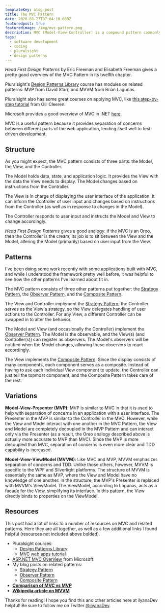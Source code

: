 ```yaml
---
templateKey: blog-post
title: The MVC Pattern
date: 2020-08-27T07:04:10.000Z
featuredpost: true
featuredimage: /img/mvc-pattern.png
description: MVC (Model-View-Controller) is a compound pattern commonly used for a variety of applications, particularly web applications. This pattern implements several other design patterns as part of its implementation, which is why it is referred to as a compound pattern.
tags:
  - software development
  - coding
  - pluralsight
  - design patterns
---
```


*Head First Design Patterns* by Eric Freeman and Elisabeth Freeman gives a pretty good overview of the MVC Pattern in its twelfth chapter.

Pluralsight's [Design Patterns Library](https://app.pluralsight.com/library/courses/patterns-library/table-of-contents) course has modules on related patterns: MVP from David Starr, and MVVM from Brian Lagunas.

Pluralsight also has some great courses on applying MVC, like [this step-by-step tutorial](https://app.pluralsight.com/library/courses/building-aspdotnet-core-mvc-web-applications/table-of-contents) from Gill Cleeren.

Microsoft provides a good overview of MVC in .NET [here](https://docs.microsoft.com/en-us/aspnet/mvc/overview/older-versions-1/overview/asp-net-mvc-overview).

MVC is a useful pattern because it provides separation of concerns between different parts of the web application, lending itself well to test-driven development.

Structure
--

As you might expect, the MVC pattern consists of three parts: the Model, the View, and the Controller.

The Model holds data, state, and application logic. It provides the View with the data the View needs to display. The Model changes based on instructions from the Controller.

The View is in charge of displaying the user interface of the application. It can inform the Controller of user input and changes based on instructions from the Controller (as well as in response to changes in the Model).

The Controller responds to user input and instructs the Model and View to change accordingly.

*Head First Design Patterns* gives a good analogy: if the MVC is an Oreo, then the Controller is the cream; its job is to sit between the View and the Model, altering the Model (primarily) based on user input from the View.

Patterns
--

I've been doing some work recently with some applications built with MVC, and while I understood the framework pretty well before, it was helpful to see how the other patterns I've learned about fit in.

The MVC pattern consists of three other patterns put together: the [Strategy Pattern](https://ilyana.dev/blog/2020-08-04-strategy-pattern/), the [Observer Pattern](https://ilyana.dev/blog/2020-08-07-observer-pattern/), and the [Composite Pattern](https://ilyana.dev/blog/2020-08-25-composite-pattern/).

The View and Controller implement the [Strategy Pattern](https://ilyana.dev/blog/2020-08-04-strategy-pattern/); the Controller serves as the View's strategy, so the View delegates handling of user actions to the Controller. For any View, a different Controller can be swapped in to alter the behavior.

The Model and View (and occasionally the Controller) implement the [Observer Pattern](https://ilyana.dev/blog/2020-08-07-observer-pattern/). The Model is the observable, and the View(s) (and Controller(s)) can register as observers. The Model's observers will be notified when the Model changes, allowing these observers to react accordingly.

The View implements the [Composite Pattern](https://ilyana.dev/blog/2020-08-25-composite-pattern/). Since the display consists of many components, each component serves as a composite. Instead of having to ask each individual View component to update, the Controller can just tell the topmost component, and the Composite Pattern takes care of the rest.

Variations
--

**Model-View-Presenter (MVP)**: MVP is similar to MVC in that it is used to help with separation of concerns in an application with a user interface. The Presenter in the MVP is similar to the Controller in the MVC. However, while the View and Model interact with one another in the MVC Pattern, the View and Model are completely decoupled in the MVP Pattern and can interact only via the Presenter (as a result, the Oreo analogy described above is actually more accurate to MVP than MVC). Since the MVP is more decoupled than MVC, separation of concerns is even more clear and TDD capability is increased.

**Model-View-ViewModel (MVVM)**: Like MVC and MVP, MVVM emphasizes separation of concerns and TDD. Unlike those others, however, MVVM is specific to the WPF and Silverlight platforms. The structure of MVVM is essentially the same as MVP, where the View and Model have no knowledge of one another. In the structure, the MVP's Presenter is replaced with MVVM's ViewModel. The ViewModel, according to Lagunas, acts as a facade for the View, simplifying its interface. In this pattern, the View directly binds to properties on the ViewModel.

Resources
--

This post had a lot of links to a number of resources on MVC and related patterns. Here they are all together, as well as a few additional links I found helpful (resources not included above bolded).

* Pluralsight courses:
  * [Design Patterns Library](https://app.pluralsight.com/library/courses/patterns-library/table-of-contents)
  * [MVC web apps tutorial](https://app.pluralsight.com/library/courses/building-aspdotnet-core-mvc-web-applications/table-of-contents)
* [ASP.NET MVC Overview](https://docs.microsoft.com/en-us/aspnet/mvc/overview/older-versions-1/overview/asp-net-mvc-overview) from Microsoft
* My blog posts on related patterns:
  * [Strategy Pattern](https://ilyana.dev/blog/2020-08-04-strategy-pattern/)
  * [Observer Pattern](https://ilyana.dev/blog/2020-08-07-observer-pattern/)
  * [Composite Pattern](https://ilyana.dev/blog/2020-08-25-composite-pattern/)
* **[Comparison of MVC vs MVP](https://www.codeproject.com/Articles/288928/Differences-between-MVC-and-MVP-for-Beginners)**
* **[Wikipedia article on MVVM](https://en.wikipedia.org/wiki/Model%E2%80%93view%E2%80%93viewmodel)**

Thanks for reading! I hope you find this and other articles here at ilyanaDev helpful! Be sure to follow me on Twitter [@ilyanaDev](https://twitter.com/ilyanaDev).
